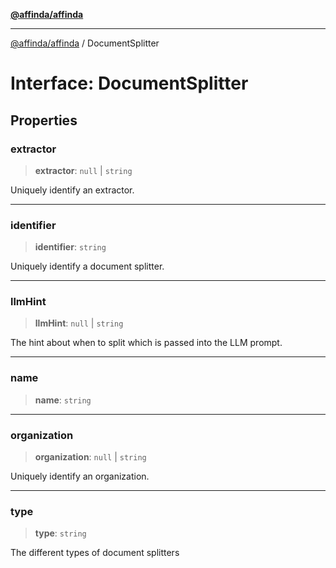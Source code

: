 [**@affinda/affinda**](../README.md)

***

[@affinda/affinda](../globals.md) / DocumentSplitter

# Interface: DocumentSplitter

## Properties

### extractor

> **extractor**: `null` \| `string`

Uniquely identify an extractor.

***

### identifier

> **identifier**: `string`

Uniquely identify a document splitter.

***

### llmHint

> **llmHint**: `null` \| `string`

The hint about when to split which is passed into the LLM prompt.

***

### name

> **name**: `string`

***

### organization

> **organization**: `null` \| `string`

Uniquely identify an organization.

***

### type

> **type**: `string`

The different types of document splitters
